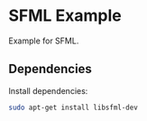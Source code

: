# SFML Example

Example for SFML.

## Dependencies

Install dependencies:

```bash
sudo apt-get install libsfml-dev
```
